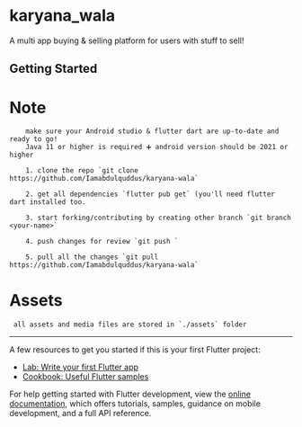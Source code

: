 # karyana_wala

A multi app buying  & selling platform for users with stuff to sell!

## Getting Started

# Note
        make sure your Android studio & flutter dart are up-to-date and ready to go!
        Java 11 or higher is required ➕ android version should be 2021 or higher

        1. clone the repo `git clone https://github.com/Iamabdulquddus/karyana-wala`
        
        2. get all dependencies `flutter pub get` (you'll need flutter dart installed too.
        
        3. start forking/contributing by creating other branch `git branch <your-name>`
        
        4. push changes for review `git push `
        
        5. pull all the changes `git pull https://github.com/Iamabdulquddus/karyana-wala`


# Assets
     all assets and media files are stored in `./assets` folder
    
----------------------------------------------------------------------------------

A few resources to get you started if this is your first Flutter project:

- [Lab: Write your first Flutter app](https://docs.flutter.dev/get-started/codelab)
- [Cookbook: Useful Flutter samples](https://docs.flutter.dev/cookbook)

For help getting started with Flutter development, view the
[online documentation](https://docs.flutter.dev/), which offers tutorials,
samples, guidance on mobile development, and a full API reference.
